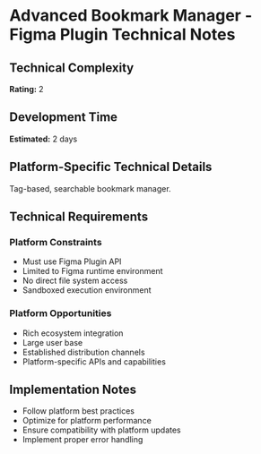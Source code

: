 # Advanced Bookmark Manager - Figma Plugin Technical Notes

## Technical Complexity
**Rating:** 2

## Development Time
**Estimated:** 2 days

## Platform-Specific Technical Details
Tag-based, searchable bookmark manager.

## Technical Requirements

### Platform Constraints
- Must use Figma Plugin API
- Limited to Figma runtime environment
- No direct file system access
- Sandboxed execution environment

### Platform Opportunities
- Rich ecosystem integration
- Large user base
- Established distribution channels
- Platform-specific APIs and capabilities

## Implementation Notes
- Follow platform best practices
- Optimize for platform performance
- Ensure compatibility with platform updates
- Implement proper error handling

